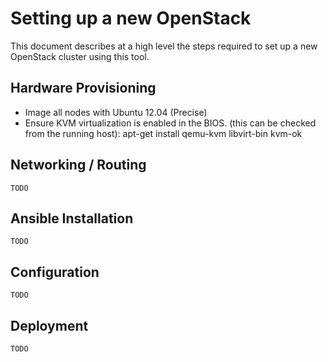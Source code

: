 # Setting up a new OpenStack

This document describes at a high level the steps required to set up a new OpenStack cluster using this tool.


## Hardware Provisioning

* Image all nodes with Ubuntu 12.04 (Precise)
* Ensure KVM virtualization is enabled in the BIOS. (this can be checked from the running host):
    apt-get install qemu-kvm libvirt-bin
    kvm-ok

## Networking / Routing

    TODO

## Ansible Installation

    TODO

## Configuration

    TODO

## Deployment

    TODO
